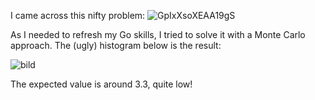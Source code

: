 I came across this nifty problem:
![GpIxXsoXEAA19gS](https://github.com/user-attachments/assets/c8c36115-3e0f-4ff6-b153-c4a2498af9e4)

As I needed to refresh my Go skills, I tried to solve it with a Monte Carlo approach. The (ugly) histogram below is the result:

![bild](https://github.com/user-attachments/assets/6507ad75-82c6-4979-a66c-81051d256bbb)

The expected value is around 3.3, quite low!
